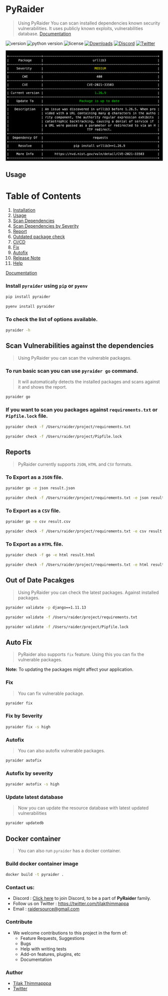 # PyRaider

> Using PyRaider You can scan installed dependencies known security vulnerabilities. It uses publicly known exploits, vulnerabilities database. [Documentation](https://pyraider.raidersource.com)

![version](https://img.shields.io/badge/release-1.0.19-success)
![python version](https://img.shields.io/badge/python-3-blue)
![license](https://img.shields.io/badge/license-MIT-brightgreen)
[![Downloads](https://static.pepy.tech/personalized-badge/pyraider?period=total&units=international_system&left_color=black&right_color=orange&left_text=downloads)](https://pepy.tech/project/pyraider)
[![Discord](https://img.shields.io/badge/chat-discord-46BC99.svg)](https://discord.gg/SdX62BnS8Y)
[![Twitter](https://img.shields.io/badge/follow--informational?style=social&logo=twitter)](https://twitter.com/tilakthimmappa)





![pyraider](img/pyraider_scan.png)

                                    
## Usage

# Table of Contents
1. [Installation](https://pyraider.raidersource.com/docs/installation)
2. [Usage](https://pyraider.raidersource.com/docs/usage)
3. [Scan Dependencies](https://pyraider.raidersource.com/docs/go)
4. [Scan Dependencies by Severity](https://pyraider.raidersource.com/docs/go-sev)
5. [Report](https://pyraider.raidersource.com/docs/json-reports)
6. [Outdated package check](https://pyraider.raidersource.com/docs/outdated-packages)
7. [CI/CD](https://pyraider.raidersource.com/docs/jenkins-ci-cd)
8. [Fix](https://pyraider.raidersource.com/docs/fix)
9. [Autofix](https://pyraider.raidersource.com/docs/autofix)
10. [Release Note](https://pyraider.raidersource.com/docs/release-note)
11. [Help](https://pyraider.raidersource.com/docs/help)

[Documentation](https://pyraider.raidersource.com/)

### Install `pyraider` using `pip` or `pyenv`

```bash
pip install pyraider
```

```bash
pyenv install pyraider
```

### To check the list of options available.

```bash
pyraider -h
```

##  Scan Vulnerabilities against the dependencies
> Using PyRaider you can scan the vulnerable packages.

### To run basic scan you can use `pyraider go` command. 
>It will automatically detects the installed packages and scans against it and shows the report.

```bash
pyraider go
```

### If you want to scan you packages against `requirements.txt` or `Pipfile.lock` file.

```bash
pyraider check -f /Users/raider/project/requirements.txt
```

```bash
pyraider check -f /Users/raider/project/Pipfile.lock
```

## Reports
> PyRaider currently supports `JSON`, `HTML` and `CSV` formats.

### To Export as a `JSON` file.

```bash
pyraider go -e json result.json
```

```bash
pyraider check -f /Users/raider/project/requirements.txt -e json result.json
```


### To Export as a `CSV` file.

```bash
pyraider go -e csv result.csv
```

```bash
pyraider check -f /Users/raider/project/requirements.txt -e csv result.csv
```


### To Export as a `HTML` file.

```bash
pyraider check -f go -e html result.html
```

```bash
pyraider check -f /Users/raider/project/requirements.txt -e html result.html
```


## Out of Date Pacakges
> Using PyRaider you can check the latest packages. Against installed packages.

```bash
pyraider validate -p django==1.11.13
```

```bash
pyraider validate -f /Users/raider/project/requirements.txt
```

```bash
pyraider validate -f /Users/raider/project/Pipfile.lock
```


## Auto Fix
> PyRaider also supports `fix` feature. Using this you can fix the vulnerable packages.

**Note:** To updating the packages might affect your application.

### Fix
> You can fix vulnerable package.

```bash
pyraider fix
```
### Fix by Severity

```bash
pyraider fix -s high
```

### Autofix
> You can also autofix vulnerable packages.

```bash
pyraider autofix
```

### Autofix by severity
```bash
pyraider autofix -s high
```

### Update latest database
> Now you can update the resource database with latest updated vulnerabilities

```bash
pyraider updatedb
```

## Docker container
> You can also run `pyraider` has a docker container.

### Build docker container image

```bash
docker build -t pyraider .
```

### Contact us:
* Discord : [Click here](https://discord.gg/tBbmCJq) to join Discord, to be a part of **PyRaider** family.
* Follow us on Twitter : https://twitter.com/tilakthimmappa
* Email : raidersource@gmail.com

### Contribute
* We welcome contributions to this project in the form of:
    * Feature Requests, Suggestions
    * Bugs
    * Help with writing tests
    * Add-on features, plugins, etc
    * Documentation

### Author
    
* [Tilak Thimmapppa](https://tilakthimmappa.com/)
* [Twitter](https://twitter.com/tilakthimmappa)
